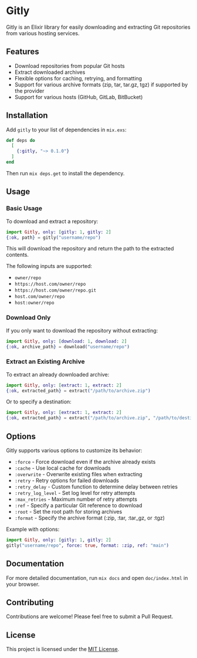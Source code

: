 # Gitly

Gitly is an Elixir library for easily downloading and extracting Git repositories from various hosting services.

## Features

- Download repositories from popular Git hosts
- Extract downloaded archives
- Flexible options for caching, retrying, and formatting
- Support for various archive formats (zip, tar, tar.gz, tgz) if supported by the provider
- Support for various hosts (GitHub, GitLab, BitBucket)

## Installation

Add `gitly` to your list of dependencies in `mix.exs`:

```elixir
def deps do
  [
    {:gitly, "~> 0.1.0"}
  ]
end
```

Then run `mix deps.get` to install the dependency.

## Usage

### Basic Usage

To download and extract a repository:

```elixir
import Gitly, only: [gitly: 1, gitly: 2]
{:ok, path} = gitly("username/repo")
```

This will download the repository and return the path to the extracted contents.

The following inputs are supported:

- `owner/repo`
- `https://host.com/owner/repo`
- `https://host.com/owner/repo.git`
- `host.com/owner/repo`
- `host:owner/repo`

### Download Only

If you only want to download the repository without extracting:

```elixir
import Gitly, only: [download: 1, download: 2]
{:ok, archive_path} = download("username/repo")
```

### Extract an Existing Archive

To extract an already downloaded archive:

```elixir
import Gitly, only: [extract: 1, extract: 2]
{:ok, extracted_path} = extract("/path/to/archive.zip")
```

Or to specify a destination:

```elixir
import Gitly, only: [extract: 1, extract: 2]
{:ok, extracted_path} = extract("/path/to/archive.zip", "/path/to/destination")
```

## Options

Gitly supports various options to customize its behavior:

- `:force` - Force download even if the archive already exists
- `:cache` - Use local cache for downloads
- `:overwrite` - Overwrite existing files when extracting
- `:retry` - Retry options for failed downloads
- `:retry_delay` - Custom function to determine delay between retries
- `:retry_log_level` - Set log level for retry attempts
- `:max_retries` - Maximum number of retry attempts
- `:ref` - Specify a particular Git reference to download
- `:root` - Set the root path for storing archives
- `:format` - Specify the archive format (:zip, :tar, :tar_gz, or :tgz)

Example with options:

```elixir
import Gitly, only: [gitly: 1, gitly: 2]
gitly("username/repo", force: true, format: :zip, ref: "main")
```

## Documentation

For more detailed documentation, run `mix docs` and open `doc/index.html` in your browser.

## Contributing

Contributions are welcome! Please feel free to submit a Pull Request.

## License

This project is licensed under the [MIT License](LICENSE).